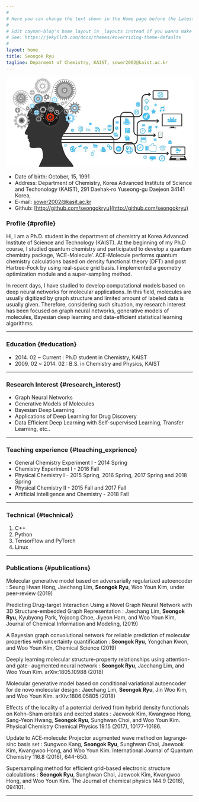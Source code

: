 ```yaml
---
#
# Here you can change the text shown in the Home page before the Latest Posts section.
#
# Edit cayman-blog's home layout in _layouts instead if you wanna make some changes
# See: https://jekyllrb.com/docs/themes/#overriding-theme-defaults
#
layout: home
title: Seongok Ryu
tagline: Deparment of Chemistry, KAIST, sower2002@kaist.ac.kr
---
```

![](/aims.jpg)

* Date of birth: October, 15, 1991
* Address: Department of Chemistry, Korea Advanced Institute of Science and Techonology (KAIST), 291 Daehak-ro Yuseong-gu Daejeon 34141 Korea,
* E-mail: sower2002@kasit.ac.kr
* Github: [http://github.com/seongokryu](http://github.com/seongokryu)


### Profile {#profile}

Hi, I am a Ph.D. student in the department of chemistry at Korea Advanced Institute of Science and Technology (KAIST). 
At the beginning of my Ph.D course, I studied quantum chemistry and participated to develop a quantum chemistry package, ‘ACE-Molecule’. ACE-Molecule performs quantum chemistry calculations based on density functional theory (DFT) and post Hartree-Fock by using real-space grid basis. 
I implemented a geometry optimization module and a super-sampling method.

In recent days, I have studied to develop computational models based on deep neural networks for molecular applications. 
In this field, molecules are usually digitized by graph structure and limited amount of labeled data is usually given. 
Therefore, considering such situation, my research interest has been focused on graph neural networks, generative models of molecules, Bayesian deep learning and data-efficient statistical learning algorithms. 

------

### Education {#education}

* 2014\. 02 ~ Current : Ph.D student in Chemistry, KAIST
* 2009\. 02 ~ 2014\. 02 : B.S. in Chemistry and Physics, KAIST

------

### Research Interest {#research_interest}

* Graph Neural Networks
* Generative Models of Molecules
* Bayesian Deep Learning
* Applications of Deep Learning for Drug Discovery
* Data Efficient Deep Learning with Self-supervised Learning, Transfer Learning, etc..

-------

### Teaching experience {#teaching_exprience}

* General Chemistry Experiment I - 2014 Spring
* Chemistry Experiment I - 2016 Fall
* Physical Chemistry I - 2015 Spring, 2016 Spring, 2017 Spring and 2018 Spring 
* Physical Chemistry II - 2015 Fall and 2017 Fall
* Artificial Intelligence and Chemistry - 2018 Fall

-------

### Technical {#technical}

1. C++
1. Python
1. TensorFlow and PyTorch
1. Linux

------

### Publications {#publications}

Molecular generative model based on adversarially regularized autoencoder
: Seung Hwan Hong, Jaechang Lim, __Seongok Ryu__, Woo Youn Kim, under peer-review (2019)


Predicting Drug-target Interaction Using a Novel Graph Neural Network with 3D Structure-embedded Graph Representation
: Jaechang Lim, __Seongok Ryu__, Kyubyong Park, Yojoong Choe, Jiyeon Ham, and Woo Youn Kim, Journal of Chemical Information and Modeling, (2019)

A Bayesian graph convolutional network for reliable prediction of molecular properties with uncertainty quantification
: __Seongok Ryu__, Yongchan Kwon, and Woo Youn Kim, Chemical Science (2019)


Deeply learning molecular structure-property relationships using attention- and gate- augmented neural network
: __Seongok Ryu__, Jaechang Lim, and Woo Youn Kim. arXiv:1805.10988 (2018)


Molecular generative model based on conditional variational autoencoder for de novo molecular design
: Jaechang Lim, __Seongok Ryu__, Jin Woo Kim, and Woo Youn Kim. arXiv:1806.05805 (2018)


Effects of the locality of a potential derived from hybrid density functionals on Kohn–Sham orbitals and excited states 
: Jaewook Kim, Kwangwoo Hong, Sang-Yeon Hwang, __Seongok Ryu__, Sunghwan Choi, and Woo Youn Kim. Physical Chemistry Chemical Physics 19.15 (2017), 10177-10186.


Update to ACE‐molecule: Projector augmented wave method on lagrange‐sinc basis set
: Sungwoo Kang, __Seongok Ryu__, Sunghwan Choi, Jaewook Kim, Kwangwoo Hong, and Woo Youn Kim. International Journal of Quantum Chemistry 116.8 (2016), 644-650.


Supersampling method for efficient grid-based electronic structure calculations
: __Seongok Ryu__, Sunghwan Choi, Jaewook Kim, Kwangwoo Hong, and Woo Youn Kim. The Journal of chemical physics 144.9 (2016), 094101.
 
------
